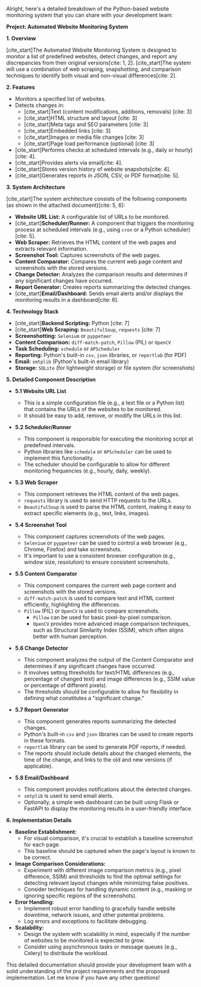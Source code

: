 Alright, here's a detailed breakdown of the Python-based website monitoring system that you can share with your development team:

**Project: Automated Website Monitoring System**

**1.  Overview**

[cite_start]The Automated Website Monitoring System is designed to monitor a list of predefined websites, detect changes, and report any discrepancies from their original versions[cite: 1, 2]. [cite_start]The system will use a combination of web scraping, snapshotting, and comparison techniques to identify both visual and non-visual differences[cite: 2].

**2.  Features**

* Monitors a specified list of websites.
* Detects changes in:
    * [cite_start]Text (content modifications, additions, removals) [cite: 3]
    * [cite_start]HTML structure and layout [cite: 3]
    * [cite_start]Meta tags and SEO parameters [cite: 3]
    * [cite_start]Embedded links [cite: 3]
    * [cite_start]Images or media file changes [cite: 3]
    * [cite_start]Page load performance (optional) [cite: 3]
* [cite_start]Performs checks at scheduled intervals (e.g., daily or hourly)[cite: 4].
* [cite_start]Provides alerts via email[cite: 4].
* [cite_start]Stores version history of website snapshots[cite: 4].
* [cite_start]Generates reports in JSON, CSV, or PDF format[cite: 5].

**3.  System Architecture**

[cite_start]The system architecture consists of the following components (as shown in the attached document)[cite: 5, 6]:

* **Website URL List:** A configurable list of URLs to be monitored.
* [cite_start]**Scheduler/Runner:** A component that triggers the monitoring process at scheduled intervals (e.g., using `cron` or a Python scheduler)[cite: 5].
* **Web Scraper:** Retrieves the HTML content of the web pages and extracts relevant information.
* **Screenshot Tool:** Captures screenshots of the web pages.
* **Content Comparator:** Compares the current web page content and screenshots with the stored versions.
* **Change Detector:** Analyzes the comparison results and determines if any significant changes have occurred.
* **Report Generator:** Creates reports summarizing the detected changes.
* [cite_start]**Email/Dashboard:** Sends email alerts and/or displays the monitoring results in a dashboard[cite: 6].

**4.  Technology Stack**

* [cite_start]**Backend Scripting:** Python [cite: 7]
* [cite_start]**Web Scraping:** `BeautifulSoup`, `requests` [cite: 7]
* **Screenshotting:** `Selenium` or `pyppeteer`
* **Content Comparison:** `diff-match-patch`, `Pillow` (PIL) or `OpenCV`
* **Task Scheduling:** `schedule` or `APScheduler`
* **Reporting:** Python's built-in `csv`, `json` libraries, or `reportlab` (for PDF)
* **Email:** `smtplib` (Python's built-in email library)
* **Storage:** `SQLite` (for lightweight storage) or file system (for screenshots)

**5.  Detailed Component Description**

* **5.1 Website URL List**

    * This is a simple configuration file (e.g., a text file or a Python list) that contains the URLs of the websites to be monitored.
    * It should be easy to add, remove, or modify the URLs in this list.

* **5.2 Scheduler/Runner**

    * This component is responsible for executing the monitoring script at predefined intervals.
    * Python libraries like `schedule` or `APScheduler` can be used to implement this functionality.
    * The scheduler should be configurable to allow for different monitoring frequencies (e.g., hourly, daily, weekly).

* **5.3 Web Scraper**

    * This component retrieves the HTML content of the web pages.
    * `requests` library is used to send HTTP requests to the URLs.
    * `BeautifulSoup` is used to parse the HTML content, making it easy to extract specific elements (e.g., text, links, images).

* **5.4 Screenshot Tool**

    * This component captures screenshots of the web pages.
    * `Selenium` or `pyppeteer` can be used to control a web browser (e.g., Chrome, Firefox) and take screenshots.
    * It's important to use a consistent browser configuration (e.g., window size, resolution) to ensure consistent screenshots.

* **5.5 Content Comparator**

    * This component compares the current web page content and screenshots with the stored versions.
    * `diff-match-patch` is used to compare text and HTML content efficiently, highlighting the differences.
    * `Pillow` (PIL) or `OpenCV` is used to compare screenshots.
        * `Pillow` can be used for basic pixel-by-pixel comparison.
        * `OpenCV` provides more advanced image comparison techniques, such as Structural Similarity Index (SSIM), which often aligns better with human perception.

* **5.6 Change Detector**

    * This component analyzes the output of the Content Comparator and determines if any significant changes have occurred.
    * It involves setting thresholds for text/HTML differences (e.g., percentage of changed text) and image differences (e.g., SSIM value or percentage of different pixels).
    * The thresholds should be configurable to allow for flexibility in defining what constitutes a "significant change."

* **5.7 Report Generator**

    * This component generates reports summarizing the detected changes.
    * Python's built-in `csv` and `json` libraries can be used to create reports in these formats.
    * `reportlab` library can be used to generate PDF reports, if needed.
    * The reports should include details about the changed elements, the time of the change, and links to the old and new versions (if applicable).

* **5.8 Email/Dashboard**

    * This component provides notifications about the detected changes.
    * `smtplib` is used to send email alerts.
    * Optionally, a simple web dashboard can be built using Flask or FastAPI to display the monitoring results in a user-friendly interface.

**6.  Implementation Details**

* **Baseline Establishment:**
    * For visual comparison, it's crucial to establish a baseline screenshot for each page.
    * This baseline should be captured when the page's layout is known to be correct.
* **Image Comparison Considerations:**
    * Experiment with different image comparison metrics (e.g., pixel difference, SSIM) and thresholds to find the optimal settings for detecting relevant layout changes while minimizing false positives.
    * Consider techniques for handling dynamic content (e.g., masking or ignoring specific regions of the screenshots).
* **Error Handling:**
    * Implement robust error handling to gracefully handle website downtime, network issues, and other potential problems.
    * Log errors and exceptions to facilitate debugging.
* **Scalability:**
    * Design the system with scalability in mind, especially if the number of websites to be monitored is expected to grow.
    * Consider using asynchronous tasks or message queues (e.g., Celery) to distribute the workload.

This detailed documentation should provide your development team with a solid understanding of the project requirements and the proposed implementation. Let me know if you have any other questions!